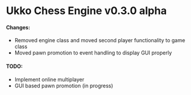 # Ukko Chess Engine v0.3.0 alpha

#### Changes:
- Removed engine class and moved second player functionality to game class
- Moved pawn promotion to event handling to display GUI properly

#### TODO:
- Implement online multiplayer
- GUI based pawn promotion (in progress)
